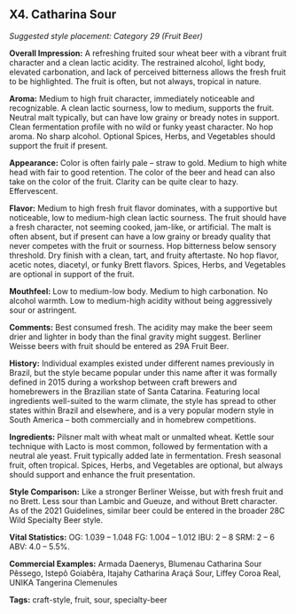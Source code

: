 ## X4. Catharina Sour
*Suggested style placement: Category 29 (Fruit Beer)*

**Overall Impression:** A refreshing fruited sour wheat beer with a vibrant fruit character and a clean lactic acidity. The restrained alcohol, light body, elevated carbonation, and lack of perceived bitterness allows the fresh fruit to be highlighted. The fruit is often, but not always, tropical in nature.

**Aroma:** Medium to high fruit character, immediately noticeable and recognizable. A clean lactic sourness, low to medium, supports the fruit. Neutral malt typically, but can have low grainy or bready notes in support. Clean fermentation profile with no wild or funky yeast character. No hop aroma. No sharp alcohol. Optional Spices, Herbs, and Vegetables should support the fruit if present.

**Appearance:** Color is often fairly pale – straw to gold. Medium to high white head with fair to good retention. The color of the beer and head can also take on the color of the fruit. Clarity can be quite clear to hazy. Effervescent.

**Flavor:** Medium to high fresh fruit flavor dominates, with a supportive but noticeable, low to medium-high clean lactic sourness. The fruit should have a fresh character, not seeming cooked, jam-like, or artificial. The malt is often absent, but if present can have a low grainy or bready quality that never competes with the fruit or sourness. Hop bitterness below sensory threshold. Dry finish with a clean, tart, and fruity aftertaste. No hop flavor, acetic notes, diacetyl, or funky Brett flavors. Spices, Herbs, and Vegetables are optional in support of the fruit.

**Mouthfeel:** Low to medium-low body. Medium to high carbonation. No alcohol warmth. Low to medium-high acidity without being aggressively sour or astringent.

**Comments:** Best consumed fresh. The acidity may make the beer seem drier and lighter in body than the final gravity might suggest. Berliner Weisse beers with fruit should be entered as 29A Fruit Beer.

**History:** Individual examples existed under different names previously in Brazil, but the style became popular under this name after it was formally defined in 2015 during a workshop between craft brewers and homebrewers in the Brazilian state of Santa Catarina. Featuring local ingredients well-suited to the warm climate, the style has spread to other states within Brazil and elsewhere, and is a very popular modern style in South America – both commercially and in homebrew competitions.

**Ingredients:** Pilsner malt with wheat malt or unmalted wheat. Kettle sour technique with Lacto is most common, followed by fermentation with a neutral ale yeast. Fruit typically added late in fermentation. Fresh seasonal fruit, often tropical. Spices, Herbs, and Vegetables are optional, but always should support and enhance the fruit presentation.

**Style Comparison:** Like a stronger Berliner Weisse, but with fresh fruit and no Brett. Less sour than Lambic and Gueuze, and without Brett character. As of the 2021 Guidelines, similar beer could be entered in the broader 28C Wild Specialty Beer style.

**Vital Statistics:**
OG: 1.039 – 1.048
FG: 1.004 – 1.012
IBU: 2 – 8
SRM: 2 – 6
ABV: 4.0 – 5.5%.

**Commercial Examples:** Armada Daenerys, Blumenau Catharina Sour Pêssego, Istepô Goiabêra, Itajahy Catharina Araçá Sour, Liffey Coroa Real, UNIKA Tangerina Clemenules

**Tags:** craft-style, fruit, sour, specialty-beer

